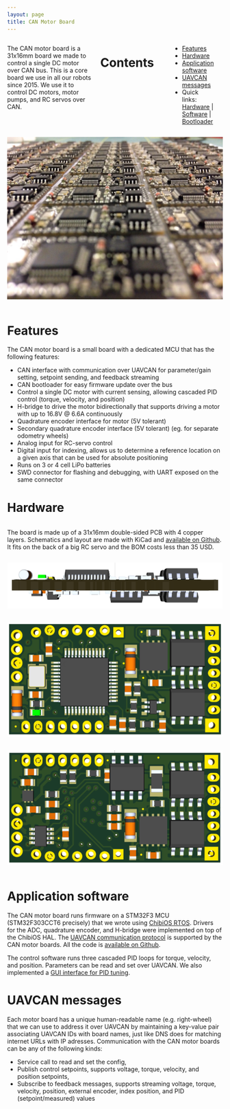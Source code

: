 ```yaml
---
layout: page
title: CAN Motor Board
---
```


<div class="row">
<div class="large-6 columns">
    <p>
    The CAN motor board is a 31x16mm board we made to control a single DC motor over CAN bus.
    This is a core board we use in all our robots since 2015.
    We use it to control DC motors, motor pumps, and RC servos over CAN.
    </p>
    <h1>Contents</h1>
    <p>
        <ul>
            <li><a href="motor_board.html#features">Features</a></li>
            <li><a href="motor_board.html#hardware">Hardware</a></li>
            <li><a href="motor_board.html#software">Application software</a></li>
            <li><a href="motor_board.html#uavcan">UAVCAN messages</a></li>
            <li>Quick links:
                <a href="https://github.com/cvra/motor-control-board">Hardware</a> |
                <a href="https://github.com/cvra/robot-software/tree/master/motor-control-firmware">Software</a> |
                <a href="https://github.com/cvra/can-bootloader">Bootloader</a>
            </li>
        </ul>
    </p>
</div>
<div class="large-6 columns">
    <p><img src="/images/technologies/all-motor-boards.jpg" alt="CAN motor boards" /></p>
</div>
</div>

<a name="features"></a>

# Features

The CAN motor board is a small board with a dedicated MCU that has the following features:

 - CAN interface with communication over UAVCAN for parameter/gain setting, setpoint sending, and feedback streaming
 - CAN bootloader for easy firmware update over the bus
 - Control a single DC motor with current sensing, allowing cascaded PID control (torque, velocity, and position)
 - H-bridge to drive the motor bidirectionally that supports driving a motor with up to 16.8V @ 6.6A continuously
 - Quadrature encoder interface for motor (5V tolerant)
 - Secondary quadrature encoder interface (5V tolerant) (eg. for separate odometry wheels)
 - Analog input for RC-servo control
 - Digital input for indexing, allows us to determine a reference location on a given axis that can be used for absolute positioning
 - Runs on 3 or 4 cell LiPo batteries
 - SWD connector for flashing and debugging, with UART exposed on the same connector

<a name="hardware"></a>

# Hardware

<div class="row">
<div class="large-6 columns">
    <p>
    The board is made up of a 31x16mm double-sided PCB with 4 copper layers.
    Schematics and layout are made with KiCad and <a href="https://github.com/cvra/motor-control-board">available on Github</a>.
    It fits on the back of a big RC servo and the BOM costs less than 35 USD.
    </p>
</div>
<div class="large-6 columns">
    <p><img src="/images/technologies/3d-motor-side.png" alt="CAN motor board 3D side view" /></p>
</div>
</div>

<div class="row">
<div class="large-6 columns">
    <p><img src="/images/technologies/3d-motor-front.png" alt="CAN motor board 3D front view" /></p>
</div>
<div class="large-6 columns">
    <p><img src="/images/technologies/3d-motor-back.png" alt="CAN motor board 3D back view" /></p>
</div>
</div>

<a name="software"></a>

# Application software

The CAN motor board runs firmware on a STM32F3 MCU (STM32F303CCT6 precisely) that we wrote using [ChibiOS RTOS](chibios.org).
Drivers for the ADC, quadrature encoder, and H-bridge were implemented on top of the ChibiOS HAL.
The [UAVCAN communication protocol](uavcan.org) is supported by the CAN motor boards.
All the code is [available on Github](https://github.com/cvra/robot-software/tree/master/motor-control-firmware).

The control software runs three cascaded PID loops for torque, velocity, and position.
Parameters can be read and set over UAVCAN.
We also implemented a [GUI interface for PID tuning](https://github.com/cvra/robot-software/tree/master/tools/pid-tuner).

<a name="uavcan"></a>

# UAVCAN messages

Each motor board has a unique human-readable name (e.g. right-wheel) that we can use to address it over UAVCAN by maintaining a key-value pair associating UAVCAN IDs with board names, just like DNS does for matching internet URLs with IP adresses.
Communication with the CAN motor boards can be any of the following kinds:

 - Service call to read and set the config,
 - Publish control setpoints, supports voltage, torque, velocity, and position setpoints,
 - Subscribe to feedback messages, supports streaming voltage, torque, velocity, position, external encoder, index position, and PID (setpoint/measured) values
